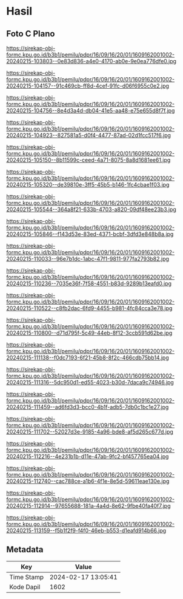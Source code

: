 # Hasil

## Foto C Plano

https://sirekap-obj-formc.kpu.go.id/b3b1/pemilu/pdpr/16/09/16/20/01/1609162001002-20240215-103803--0e83d836-a4e0-4170-ab0e-9e0ea776dfe0.jpg

https://sirekap-obj-formc.kpu.go.id/b3b1/pemilu/pdpr/16/09/16/20/01/1609162001002-20240215-104157--91c469cb-ff8d-4cef-91fc-d06f6955c0e2.jpg

https://sirekap-obj-formc.kpu.go.id/b3b1/pemilu/pdpr/16/09/16/20/01/1609162001002-20240215-104756--8e4d3a4d-db04-41e5-aa48-e75e655d8f7f.jpg

https://sirekap-obj-formc.kpu.go.id/b3b1/pemilu/pdpr/16/09/16/20/01/1609162001002-20240215-104923--827581a5-d0f4-4477-87ad-02d1fcc517f6.jpg

https://sirekap-obj-formc.kpu.go.id/b3b1/pemilu/pdpr/16/09/16/20/01/1609162001002-20240215-105150--8b11599c-ceed-4a71-8075-8a8d1681ee61.jpg

https://sirekap-obj-formc.kpu.go.id/b3b1/pemilu/pdpr/16/09/16/20/01/1609162001002-20240215-105320--de39810e-3ff5-45b5-b146-1fc4cbae1f03.jpg

https://sirekap-obj-formc.kpu.go.id/b3b1/pemilu/pdpr/16/09/16/20/01/1609162001002-20240215-105544--364a8f21-633b-4703-a820-09df48ee23b3.jpg

https://sirekap-obj-formc.kpu.go.id/b3b1/pemilu/pdpr/16/09/16/20/01/1609162001002-20240215-105846--f143d53e-83ed-4371-bcbf-3dfd3e848b8a.jpg

https://sirekap-obj-formc.kpu.go.id/b3b1/pemilu/pdpr/16/09/16/20/01/1609162001002-20240215-110033--96e7b1dc-1abc-47f1-9811-977fa2793b82.jpg

https://sirekap-obj-formc.kpu.go.id/b3b1/pemilu/pdpr/16/09/16/20/01/1609162001002-20240215-110236--7035e36f-7f58-4551-b83d-9289b13eafd0.jpg

https://sirekap-obj-formc.kpu.go.id/b3b1/pemilu/pdpr/16/09/16/20/01/1609162001002-20240215-110522--c8fb2dac-6fd9-4455-b981-4fc84cca3e78.jpg

https://sirekap-obj-formc.kpu.go.id/b3b1/pemilu/pdpr/16/09/16/20/01/1609162001002-20240215-110800--d71d795f-5c49-44eb-8f12-3ccb591d62be.jpg

https://sirekap-obj-formc.kpu.go.id/b3b1/pemilu/pdpr/16/09/16/20/01/1609162001002-20240215-111138--f0dc7193-6f21-45b8-8f2c-466cdb75bb14.jpg

https://sirekap-obj-formc.kpu.go.id/b3b1/pemilu/pdpr/16/09/16/20/01/1609162001002-20240215-111316--5dc950d1-ed55-4023-b30d-7daca9c74946.jpg

https://sirekap-obj-formc.kpu.go.id/b3b1/pemilu/pdpr/16/09/16/20/01/1609162001002-20240215-111459--ad6fd3d3-bcc0-4b1f-adb5-7db0c1bc1e27.jpg

https://sirekap-obj-formc.kpu.go.id/b3b1/pemilu/pdpr/16/09/16/20/01/1609162001002-20240215-111702--52027d3e-9185-4a96-bde8-af5d265c677d.jpg

https://sirekap-obj-formc.kpu.go.id/b3b1/pemilu/pdpr/16/09/16/20/01/1609162001002-20240215-112216--4e231b1b-d11e-47ab-9fc2-bf457765ea04.jpg

https://sirekap-obj-formc.kpu.go.id/b3b1/pemilu/pdpr/16/09/16/20/01/1609162001002-20240215-112740--cac788ce-a1b6-4f1e-8e5d-59611eae130e.jpg

https://sirekap-obj-formc.kpu.go.id/b3b1/pemilu/pdpr/16/09/16/20/01/1609162001002-20240215-112914--97655688-181a-4a4d-8e62-9fbe40fa40f7.jpg

https://sirekap-obj-formc.kpu.go.id/b3b1/pemilu/pdpr/16/09/16/20/01/1609162001002-20240215-113159--f5b1f2f9-f4f0-46eb-b553-d1eafd914b66.jpg


## Metadata

| Key        | Value               |
| ---------- | ------------------- |
| Time Stamp | 2024-02-17 13:05:41 |
| Kode Dapil | 1602                |



